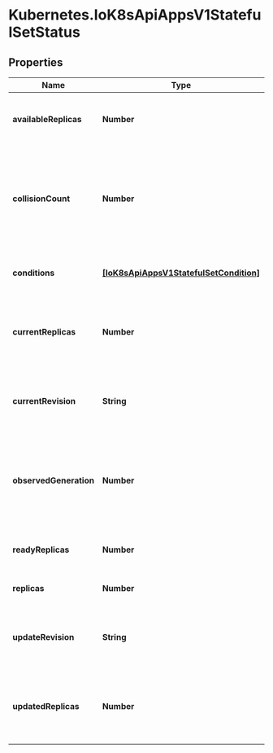 # Kubernetes.IoK8sApiAppsV1StatefulSetStatus

## Properties

Name | Type | Description | Notes
------------ | ------------- | ------------- | -------------
**availableReplicas** | **Number** | Total number of available pods (ready for at least minReadySeconds) targeted by this statefulset. | [optional] 
**collisionCount** | **Number** | collisionCount is the count of hash collisions for the StatefulSet. The StatefulSet controller uses this field as a collision avoidance mechanism when it needs to create the name for the newest ControllerRevision. | [optional] 
**conditions** | [**[IoK8sApiAppsV1StatefulSetCondition]**](IoK8sApiAppsV1StatefulSetCondition.md) | Represents the latest available observations of a statefulset&#39;s current state. | [optional] 
**currentReplicas** | **Number** | currentReplicas is the number of Pods created by the StatefulSet controller from the StatefulSet version indicated by currentRevision. | [optional] 
**currentRevision** | **String** | currentRevision, if not empty, indicates the version of the StatefulSet used to generate Pods in the sequence [0,currentReplicas). | [optional] 
**observedGeneration** | **Number** | observedGeneration is the most recent generation observed for this StatefulSet. It corresponds to the StatefulSet&#39;s generation, which is updated on mutation by the API Server. | [optional] 
**readyReplicas** | **Number** | readyReplicas is the number of pods created for this StatefulSet with a Ready Condition. | [optional] 
**replicas** | **Number** | replicas is the number of Pods created by the StatefulSet controller. | 
**updateRevision** | **String** | updateRevision, if not empty, indicates the version of the StatefulSet used to generate Pods in the sequence [replicas-updatedReplicas,replicas) | [optional] 
**updatedReplicas** | **Number** | updatedReplicas is the number of Pods created by the StatefulSet controller from the StatefulSet version indicated by updateRevision. | [optional] 


